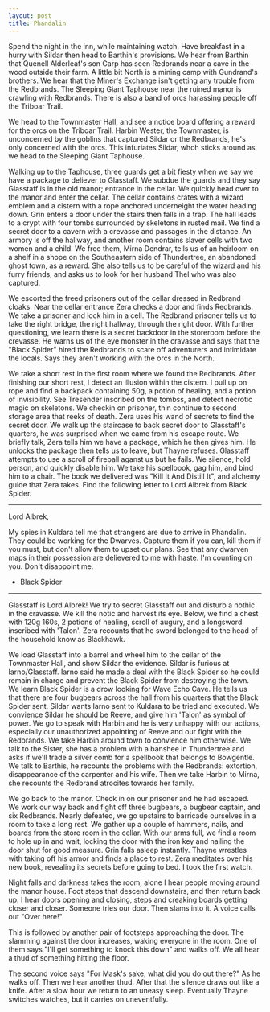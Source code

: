 ```yaml
---
layout: post
title: Phandalin
---
```

Spend the night in the inn, while maintaining watch. Have breakfast in a hurry with Sildar then head to Barthin's provisions. We hear from Barthin that Quenell Alderleaf's son Carp has seen Redbrands near a cave in the wood outside their farm. A little bit North is a mining camp with Gundrand's brothers. We hear that the Miner's Exchange isn't getting any trouble from the Redbrands.  The Sleeping Giant Taphouse near the ruined manor is crawling with Redbrands. There is also a band of orcs harassing people off the Triboar Trail.

We head to the Townmaster Hall, and see a notice board offering a reward for the orcs on the Triboar Trail. Harbin Wester, the Townmaster, is unconcerned by the goblins that captured Sildar or the Redbrands, he's only concerned with the orcs.  This infuriates Sildar, whoh sticks around as we head to the Sleeping Giant Taphouse.

Walking up to the Taphouse, three guards get a bit fiesty when we say we have a package to deliever to Glasstaff. We subdue the guards and they say Glasstaff is in the old manor; entrance in the cellar. We quickly head over to the manor and enter the cellar. The cellar contains crates with a wizard emblem and a cistern with a rope anchored underneight the water heading down. Grin enters a door under the stairs then falls in a trap. The hall leads to a crypt with four tombs surrounded by skeletons in rusted mail. We find a secret door to a cavern with a crevasse and passages in the distance. An armory is off the hallway, and another room contains slaver cells with two women and a child. We free them, Mirna Dendrar, tells us of an heirloom on a shelf in a shope on the Southeastern side of Thundertree, an abandoned ghost town, as a reward. She also tells us to be careful of the wizard and his furry friends, and asks us to look for her husband Thel who was also captured.

We escorted the freed prisoners out of the cellar dressed in Redbrand cloaks. Near the cellar entrance Zera checks a door and finds Redbrands. We take a prisoner and lock him in a cell. The Redbrand prisoner tells us to take the right bridge, the right hallway, through the right door. With further questioning, we learn there is a secret backdoor in the storeroom before the crevasse. He warns us of the eye monster in the cravasse and says that the "Black Spider" hired the Redbrands to scare off adventurers and intimidate the locals. Says they aren't working with the orcs in the North.

We take a short rest in the first room where we found the Redbrands. After finishing our short rest, I detect an illusion within the cistern. I pull up on rope and find a backpack containing 50g, a potion of healing, and a potion of invisibility. See Tresender inscribed on the tombss, and detect necrotic magic on skeletons. We checkin on prisoner, thin continue to second storage area that reeks of death. Zera uses his wand of secrets to find the secret door. We walk up the staircase to back secret door to Glasstaff's quarters, he was surprised when we came from his escape route. We briefly talk, Zera tells him we have a package, which he then gives him. He unlocks the package then tells us to leave, but Thayne refuses. Glasstaff attempts to use a scroll of fireball aganst us but he fails. We silence, hold person, and quickly disable him. We take his spellbook, gag him, and bind him to a chair. The book we delivered was "Kill It And Distill It", and alchemy guide that Zera takes. Find the following letter to Lord Albrek from Black Spider.

***
Lord Albrek,

My spies in Kuldara tell me that strangers are due to arrive in Phandalin. They could be working for the Dwarves. Capture them if you can, kill them if you must, but don't allow them to upset our plans. See that any dwarven maps in their possession are delievered to me with haste. I'm counting on you. Don't disappoint me.

- Black Spider
---

Glasstaff is Lord Albrek! We try to secret Glasstaff out and disturb a nothic in the cravasse. We kill the notic and harvest its eye. Below, we find a chest with 120g 160s, 2 potions of healing, scroll of augury, and a longsword inscribed with 'Talon'. Zera recounts that he sword belonged to the head of the household know as Blackhawk.

We load Glasstaff into a barrel and wheel him to the cellar of the Townmaster Hall, and show Sildar the evidence. Sildar is furious at Iarno/Glasstaff. Iarno said he made a deal with the Black Spider so he could remain in charge and prevent the Black Spider from destroying the town. We learn Black Spider is a drow looking for Wave Echo Cave. He tells us that there are four bugbears across the hall from his quarters that the Black Spider sent. Sildar wants Iarno sent to Kuldara to be tried and executed. We convience Sildar he should be Reeve, and give him 'Talon' as symbol of power. We go to speak with Harbin and he is very unhappy with our actions, especially our unauthorized appointing of Reeve and our fight with the Redbrands. We take Harbin around town to convience him otherwise. We talk to the Sister, she has a problem with a banshee in Thundertree and asks if we'll trade a silver comb for a spellbook that belongs to Bowgentle. We talk to Barthis, he recounts the problems with the Redbrands: extortion, disappearance of the carpenter and his wife. Then we take Harbin to Mirna, she recounts the Redbrand atrocites towards her family.

We go back to the manor. Check in on our prisoner and he had escaped. We work our way back and fight off three bugbears, a bugbear captain, and six Redbrands. Nearly defeated, we go upstairs to barricade ourselves in a room to take a long rest. We gather up a couple of hammers, nails, and boards from the store room in the cellar. With our arms full, we find a room to hole up in and wait, locking the door with the iron key and nailing the door shut for good measure. Grin falls asleep instantly. Thayne wrestles with taking off his armor and finds a place to rest. Zera meditates over his new book, revealing its secrets before going to bed. I took the first watch.

Night falls and darkness takes the room, alone I hear people moving around the manor house. Foot steps that descend downstairs, and then return back up. I hear doors opening and closing, steps and creaking boards getting closer and closer. Someone tries our door. Then slams into it. A voice calls out "Over here!"

This is followed by another pair of footsteps approaching the door. The slamming against the door increases, waking everyone in the room. One of them says "I'll get something to knock this down" and walks off. We all hear a thud of something hitting the floor. 

The second voice says "For Mask's sake, what did you do out there?" As he walks off. Then we hear another thud. 
After that the silence draws out like a knife. After a slow hour we return to an uneasy sleep. Eventually Thayne switches watches, but it carries on uneventfully.
